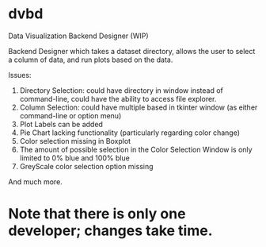 # dvbd
Data Visualization Backend Designer (WIP)

Backend Designer which takes a dataset directory, allows the user to select a column of data, and run plots based on the data.

Issues:
1. Directory Selection: could have directory in window instead of command-line, could have the ability to access file explorer.
2. Column Selection: could have multiple based in tkinter window (as either command-line or option menu)
3. Plot Labels can be added
4. Pie Chart lacking functionality (particularly regarding color change)
5. Color selection missing in Boxplot
6. The amount of possible selection in the Color Selection Window is only limited to 0% blue and 100% blue
7. GreyScale color selection option missing

And much more.

# Note that there is only one developer; changes take time.
